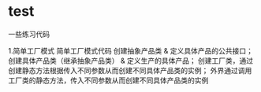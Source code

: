 # test
一些练习代码

1.简单工厂模式
简单工厂模式代码
创建抽象产品类 & 定义具体产品的公共接口；
创建具体产品类（继承抽象产品类） & 定义生产的具体产品；
创建工厂类，通过创建静态方法根据传入不同参数从而创建不同具体产品类的实例；
外界通过调用工厂类的静态方法，传入不同参数从而创建不同具体产品类的实例
